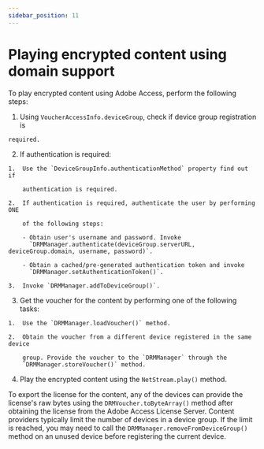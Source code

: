 ```yaml
---
sidebar_position: 11
---
```


# Playing encrypted content using domain support

To play encrypted content using Adobe Access, perform the following steps:

1.  Using `VoucherAccessInfo.deviceGroup`, check if device group registration is
```
required.
```

2.  If authentication is required:

```
1.  Use the `DeviceGroupInfo.authenticationMethod` property find out if
```

        authentication is required.

```
2.  If authentication is required, authenticate the user by performing ONE
```

        of the following steps:

        - Obtain user's username and password. Invoke
          `DRMManager.authenticate(deviceGroup.serverURL, deviceGroup.domain, username, password)`.

        - Obtain a cached/pre-generated authentication token and invoke
          `DRMManager.setAuthenticationToken()`.

```
3.  Invoke `DRMManager.addToDeviceGroup()`.
```

3.  Get the voucher for the content by performing one of the following tasks:

```
1.  Use the `DRMManager.loadVoucher()` method.

2.  Obtain the voucher from a different device registered in the same device
```

        group. Provide the voucher to the `DRMManager` through the
        `DRMManager.storeVoucher()` method.

4.  Play the encrypted content using the `NetStream.play()` method.

To export the license for the content, any of the devices can provide the
license's raw bytes using the `DRMVoucher.toByteArray()` method after obtaining
the license from the Adobe Access License Server. Content providers typically
limit the number of devices in a device group. If the limit is reached, you may
need to call the `DRMManager.removeFromDeviceGroup()` method on an unused device
before registering the current device.
